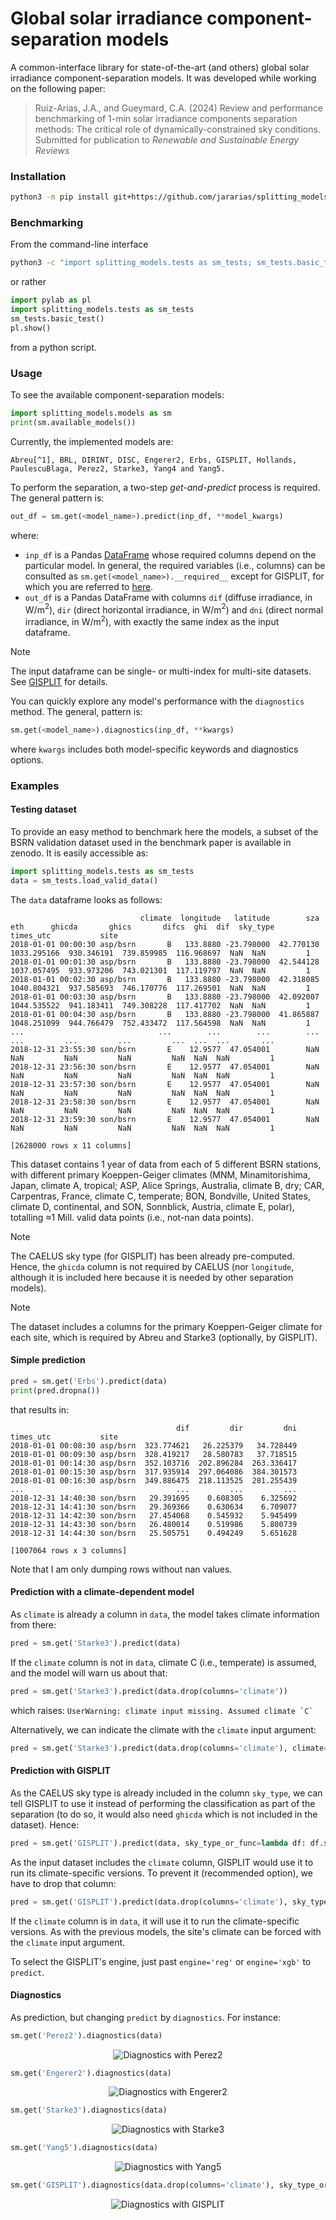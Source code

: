 # Global solar irradiance component-separation models

A common-interface library for state-of-the-art (and others) global solar irradiance component-separation models. It was developed while working on the following paper:

> Ruiz-Arias, J.A., and Gueymard, C.A. (2024) Review and performance benchmarking of 1-min solar irradiance components separation methods: The critical role of dynamically-constrained sky conditions. Submitted for publication to _Renewable and Sustainable Energy Reviews_ 


### Installation

```sh
python3 -m pip install git+https://github.com/jararias/splitting_models@main
```

### Benchmarking

From the command-line interface

```sh
python3 -c "import splitting_models.tests as sm_tests; sm_tests.basic_test()"
```

or rather

```python
import pylab as pl
import splitting_models.tests as sm_tests
sm_tests.basic_test()
pl.show()
```

from a python script.

### Usage

To see the available component-separation models:

```python
import splitting_models.models as sm
print(sm.available_models())
```

Currently, the implemented models are:

```
Abreu[^1], BRL, DIRINT, DISC, Engerer2, Erbs, GISPLIT, Hollands, PaulescuBlaga, Perez2, Starke3, Yang4 and Yang5.
```

To perform the separation, a two-step _get-and-predict_ process is required. The general pattern is:

```python
out_df = sm.get(<model_name>).predict(inp_df, **model_kwargs)
```

[^1]: Abreu, C. and Costa, J. (2019) Prediction of diffuse horizontal irradiance using a new climate zone model. _Renew Sustain Energy Rev_. doi: 10.1016/j.rser.2019.04.055

where:

- `inp_df` is a Pandas [DataFrame](https://pandas.pydata.org/docs/reference/api/pandas.DataFrame.html) whose required columns depend on the particular model. In general, the required variables (i.e., columns) can be consulted as ```sm.get(<model_name>).__required__``` except for GISPLIT, for which you are referred to [here](https://github.com/jararias/gisplit).
- `out_df` is a Pandas DataFrame with columns `dif` (diffuse irradiance, in W/m$`^2`$), `dir` (direct horizontal irradiance, in W/m$`^2`$) and `dni` (direct normal irradiance, in W/m$`^2`$), with exactly the same index as the input dataframe.

> [!NOTE]
> The input dataframe can be single- or multi-index for multi-site datasets. See [GISPLIT](https://github.com/jararias/gisplit#notes-on-the-input-dataframes-index) for details.

You can quickly explore any model's performance with the `diagnostics` method. The general, pattern is:

```python
sm.get(<model_name>).diagnostics(inp_df, **kwargs)
```

where `kwargs` includes both model-specific keywords and diagnostics options.

### Examples

#### Testing dataset

To provide an easy method to benchmark here the models, a subset of the BSRN validation dataset used in the benchmark paper is available in zenodo. It is easily accessible as:

```python
import splitting_models.tests as sm_tests
data = sm_tests.load_valid_data()
```

The `data` dataframe looks as follows:

```
                             climate  longitude   latitude        sza          eth      ghicda       ghics       difcs  ghi  dif  sky_type
times_utc           site                                                                                                                  
2018-01-01 00:00:30 asp/bsrn       B   133.8880 -23.798000  42.770130  1033.295166  930.346191  739.859985  116.968697  NaN  NaN         1
2018-01-01 00:01:30 asp/bsrn       B   133.8880 -23.798000  42.544128  1037.057495  933.973206  743.021301  117.119797  NaN  NaN         1
2018-01-01 00:02:30 asp/bsrn       B   133.8880 -23.798000  42.318085  1040.804321  937.585693  746.170776  117.269501  NaN  NaN         1
2018-01-01 00:03:30 asp/bsrn       B   133.8880 -23.798000  42.092007  1044.535522  941.183411  749.308228  117.417702  NaN  NaN         1
2018-01-01 00:04:30 asp/bsrn       B   133.8880 -23.798000  41.865887  1048.251099  944.766479  752.433472  117.564598  NaN  NaN         1
...                              ...        ...        ...        ...          ...         ...         ...         ...  ...  ...       ...
2018-12-31 23:55:30 son/bsrn       E    12.9577  47.054001        NaN          NaN         NaN         NaN         NaN  NaN  NaN         1
2018-12-31 23:56:30 son/bsrn       E    12.9577  47.054001        NaN          NaN         NaN         NaN         NaN  NaN  NaN         1
2018-12-31 23:57:30 son/bsrn       E    12.9577  47.054001        NaN          NaN         NaN         NaN         NaN  NaN  NaN         1
2018-12-31 23:58:30 son/bsrn       E    12.9577  47.054001        NaN          NaN         NaN         NaN         NaN  NaN  NaN         1
2018-12-31 23:59:30 son/bsrn       E    12.9577  47.054001        NaN          NaN         NaN         NaN         NaN  NaN  NaN         1

[2628000 rows x 11 columns]
```

This dataset contains 1 year of data from each of 5 different BSRN stations, with different primary Koeppen-Geiger climates (MNM, Minamitorishima, Japan, climate A, tropical; ASP, Alice Springs, Australia, climate B, dry; CAR, Carpentras, France, climate C, temperate; BON, Bondville, United States, climate D, continental, and SON, Sonnblick, Austria, climate E, polar), totalling &asymp;1 Mill. valid data points (i.e., not-nan data points).

> [!NOTE]
> The CAELUS sky type (for GISPLIT) has been already pre-computed. Hence, the `ghicda` column is not required by CAELUS (nor `longitude`, although it is included here because it is needed by other separation models).

> [!NOTE]
> The dataset includes a columns for the primary Koeppen-Geiger climate for each site, which is required by Abreu and Starke3 (optionally, by GISPLIT).

#### Simple prediction

```python
pred = sm.get('Erbs').predict(data)
print(pred.dropna())
```

that results in:

```
                                     dif         dir         dni
times_utc           site                                        
2018-01-01 00:08:30 asp/bsrn  323.774621   26.225379   34.728449
2018-01-01 00:09:30 asp/bsrn  328.419217   28.580783   37.718515
2018-01-01 00:14:30 asp/bsrn  352.103716  202.896284  263.336417
2018-01-01 00:15:30 asp/bsrn  317.935914  297.064086  384.301573
2018-01-01 00:16:30 asp/bsrn  349.886475  218.113525  281.255439
...                                  ...         ...         ...
2018-12-31 14:40:30 son/bsrn   29.391695    0.608305    6.325692
2018-12-31 14:41:30 son/bsrn   29.369366    0.630634    6.709077
2018-12-31 14:42:30 son/bsrn   27.454068    0.545932    5.945499
2018-12-31 14:43:30 son/bsrn   26.480014    0.519986    5.800739
2018-12-31 14:44:30 son/bsrn   25.505751    0.494249    5.651628

[1007064 rows x 3 columns]
```

Note that I am only dumping rows without nan values.

#### Prediction with a climate-dependent model

As `climate` is already a column in `data`, the model takes climate information from there:

```python
pred = sm.get('Starke3').predict(data)
```

If the `climate` column is not in `data`, climate C (i.e., temperate) is assumed, and the model will warn us about that:

```python
pred = sm.get('Starke3').predict(data.drop(columns='climate'))
```

which raises: ```UserWarning: climate input missing. Assumed climate `C` ```

Alternatively, we can indicate the climate with the `climate` input argument:

```python
pred = sm.get('Starke3').predict(data.drop(columns='climate'), climate='A')
```

#### Prediction with GISPLIT

As the CAELUS sky type is already included in the column `sky_type`, we can tell GISPLIT to use it instead of performing the classification as part of the separation (to do so, it would also need `ghicda` which is not included in the dataset). Hence:

```python
pred = sm.get('GISPLIT').predict(data, sky_type_or_func=lambda df: df.sky_type.values)
```

As the input dataset includes the `climate` column, GISPLIT would use it to run its climate-specific versions. To prevent it (recommended option), we have to drop that column:

```python
pred = sm.get('GISPLIT').predict(data.drop(columns='climate'), sky_type_or_func=lambda df: df.sky_type.values)
```

If the `climate` column is in `data`, it will use it to run the climate-specific versions. As with the previous models, the site's climate can be forced with the `climate` input argument.

To select the GISPLIT's engine, just past `engine='reg'` or `engine='xgb'` to `predict`. 

#### Diagnostics

As prediction, but changing `predict` by `diagnostics`. For instance:

```python
sm.get('Perez2').diagnostics(data)
```

<p align="center">
    <img src="assets/diag_perez2.png" alt="Diagnostics with Perez2">
</p>

```python
sm.get('Engerer2').diagnostics(data)
```

<p align="center">
    <img src="assets/diag_engerer2.png" alt="Diagnostics with Engerer2">
</p>

```python
sm.get('Starke3').diagnostics(data)
```

<p align="center">
    <img src="assets/diag_starke3.png" alt="Diagnostics with Starke3">
</p>

```python
sm.get('Yang5').diagnostics(data)
```

<p align="center">
    <img src="assets/diag_yang5.png" alt="Diagnostics with Yang5">
</p>

```python
sm.get('GISPLIT').diagnostics(data.drop(columns='climate'), sky_type_or_func=lambda df: df.sky_type.values)
```

<p align="center">
    <img src="assets/diag_gisplit.png" alt="Diagnostics with GISPLIT">
</p>







